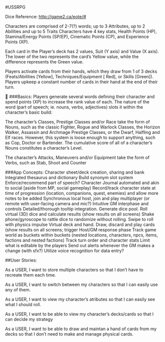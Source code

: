 #USSRPG


Dice Reference: http://game2.ca/eote/#

Characters are comprised of 2-7(?) words; up to 3 Attributes, up to 2 Abilities and up to 5 Traits
Characters have 4 key stats, Health Points (HP), Stamina/Energy Points (SP/EP), Cinematic Points (CP), and Experience Points (XP).

Each card in the Player’s deck has 2 values, Suit (Y axis) and Value (X axis). The lower of the two represents the card’s Yellow value, while the difference represents the Green value.


Players activate cards from their hands, which they draw from 1 of 3 decks (Feats/Abilities [Yellow], Techniques/Equipment [ Red], or Skills [Green]). Players upkeep a constant number of cards in their hand at the end of their turn.


###Basics:
Players generate several words defining their character and spend points (XP) to increase the rank value of each. The nature of the word (part of speech; ie. nouns, verbs, adjectives) slots it within the character’s basic build: 

The character’s Classes, Prestige Classes and/or Race take the form of Nouns, such as the classic Fighter, Rogue and  Warlock Classes, the Horizon Walker, Assassin and Archmage Prestige Classes, or the Dwarf, Halfling and Elf races. However, this system is loose enough to support anything, such as Cop, Doctor or Bartender. The cumulative score of all of a character’s Nouns constitutes a character’s Level. 

The character’s Attacks, Maneuvers and/or Equipment take the form of Verbs, such as Stab, Shoot and Counter


###App Concepts:
Character sheet/deck creation, sharing and bank
Integrated thesaurus and dictionary
Build synonym slot system
Enforce/recommend part of speech?
Character Journal automated and akin to social [aside from MP, social gameplay)
Record/track character state at time of progression (location, companions, quest, enemies) and allow more notes to be added
Synchronous local host, join and play multiplayer (or remote with user-facing camera and mic?)
Intuitive GM interphase and controls
Detailed/thorough tooltip integration.
Generate dice pool. Roll virtual (3D) dice and calculate results (show results on all screens)
Shake phone/gyroscope to rattle dice to randomize without rolling. Swipe to roll with physics impulse
Virtual deck and hand. Draw, discard and play cards (show results on all screens; trigger Host/GM response phase
Track game world as buckets within buckets (nested locations, characters, npcs, items, factions and nested factions)
Track turn order and character stats
Limit what is editable by the players
Send out alerts whenever the GM makes a change (with sfx?)
Utilize voice recognition for data entry?

##User Stories:

As a USER, I want to store multiple characters so that I don’t have to recreate them each time.

As a USER, I want to switch between my characters so that I can easily use any of them.

As a USER, I want to view my character’s atributes so that I can easily see what I should roll.

As a USER, I want to be able to view my character’s decks/cards so that I can decide my strategy

As a USER, I want to be able to draw and maintan a hand of cards from my decks so that I don’t need to make and manage physical cards.
